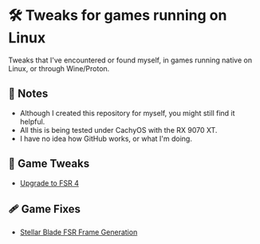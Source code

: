 # 🛠️ Tweaks for games running on Linux

Tweaks that I've encountered or found myself, in games running native on Linux, or through Wine/Proton.

## 📌 Notes

- Although I created this repository for myself, you might still find it helpful.
- All this is being tested under CachyOS with the RX 9070 XT.
- I have no idea how GitHub works, or what I'm doing.

## 🔧 Game Tweaks

- [Upgrade to FSR 4](tweaks/fsr4-linux.md)

## 🩹 Game Fixes

- [Stellar Blade FSR Frame Generation](tweaks/stellar-blade.md)
